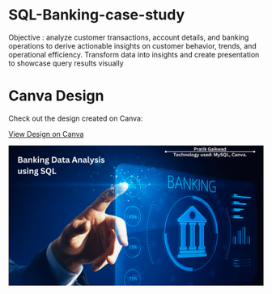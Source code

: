 # SQL-Banking-case-study
Objective : analyze customer transactions, account details, and banking operations to derive actionable insights on customer behavior, trends, and operational efficiency. 
Transform data into insights and create presentation to showcase query results visually

# Canva Design

Check out the design created on Canva:

[View Design on Canva](https://www.canva.com/design/DAGZMOClS6c/DlSEyB_YOpJEpaIyLywzqA/view?utm_content=DAGZMOClS6c&utm_campaign=designshare&utm_medium=link2&utm_source=uniquelinks&utlId=hbb411db70e)


![Banking Data Analysis Using SQL Frant Page](/Banking%20Data%20Analysis%20Using%20SQL%20Frant%20Page.png)
